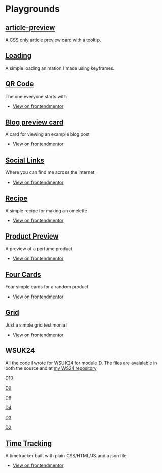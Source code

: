 # Playgrounds

## [article-preview](https://playgrounds.sambot.dev/article-preview/)
A CSS only article preview card with a tooltip.

## [Loading](https://playgrounds.sambot.dev/loading/)
A simple loading animation I made using keyframes.

## [QR Code](https://playgrounds.sambot.dev/QR-code/)
The one everyone starts with
- [View on frontendmentor](https://www.frontendmentor.io/challenges/qr-code-component-iux_sIO_H/hub)

## [Blog preview card](https://playgrounds.sambot.dev/blog-card)
A card for viewing an example blog post
- [View on frontendmentor](https://www.frontendmentor.io/challenges/blog-preview-card-ckPaj01IcS/hub)

## [Social Links](https://playgrounds.sambot.dev/social-links)
Where you can find me across the internet
- [View on frontendmentor](https://www.frontendmentor.io/solutions/social-links-profile-created-in-30-minutes-mostly-hGkduRaQeJ)

## [Recipe](https://playgrounds.sambot.dev/recipe)
A simple recipe for making an omelette
- [View on frontendmentor](https://www.frontendmentor.io/solutions/recipe-page-built-using-neovim-V2V3AzHUHA)

## [Product Preview](https://playgrounds.sambot.dev/product-preview)
A preview of a perfume product
- [View on frontendmentor](https://www.frontendmentor.io/challenges/product-preview-card-component-GO7UmttRfa/hub)

## [Four Cards](https://playgrounds.sambot.dev/four-cards)
Four simple cards for a random product
- [View on frontendmentor](https://www.frontendmentor.io/challenges/four-card-feature-section-weK1eFYK/hub)

## [Grid](https://playgrounds.sambot.dev/grid)
Just a simple grid testimonial
- [View on frontendmentor](https://www.frontendmentor.io/challenges/testimonials-grid-section-Nnw6J7Un7/hub)

## WSUK24
All the code I wrote for WSUK24 for module D. The files are avaialable in both the source and at [my WS24 repository](https://github.com/wotanut/wsuk24) 

[D10](https://playgrounds.sambot.dev/d10)

[D9](https://playgrounds.sambot.dev/d9)

[D6](https://playgrounds.sambot.dev/d6)

[D4](https://playgrounds.sambot.dev/d4)

[D3](https://playgrounds.sambot.dev/d3)

[D2](https://playgrounds.sambot.dev/d2)

## [Time Tracking](https://playgrounds.sambot.dev/time-tracking)
A timetracker built with plain CSS/HTML/JS and a json file
- [View on frontendmentor](https://www.frontendmentor.io/challenges/time-tracking-dashboard-UIQ7167Jw)
